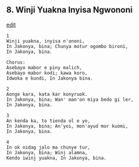 
## 8.  Winji Yuakna Inyisa Ngwononi
[edit](https://docs.google.com/document/d/1hulf530y5SkHvnB%2DhRm4kM0rQK1vdd27/edit?mode=html)



    1
    Winji yuakna, inyisa n'ononi, 
    In Jakonya, bina; Chunya motur ogombo bironi, 
    In Jakonya, bina.

    Chorus:
    Asebayo mabor e piny malich, 
    Asebayo mabor kodi; kawa koro, 
    Idwoka e kundi, In Jakonya bina.

    2
    Aonge kara, kata kar konyruok. 
    In Jakonya, bina; Wan' man'on miya bedo gi ler,
    In Jakonya, bina.

    3
    An kenda ka, to tienda ol e yo, 
    In Jakonya, bina; An'yoi, mon'ayud mor kuomi, 
    In Jakonya, bina.

    4
    In ok nidag jalo ma chunye tur, 
    In Jakonya, bina; Winj alamna, 
    Kendo iwinj yuakna, In Jakonya, bina.
